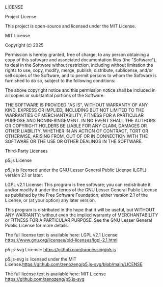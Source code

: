 LICENSE

Project License

This project is open-source and licensed under the MIT License.

MIT License

Copyright (c) 2025

Permission is hereby granted, free of charge, to any person obtaining a copy of this software and associated documentation files (the "Software"), to deal in the Software without restriction, including without limitation the rights to use, copy, modify, merge, publish, distribute, sublicense, and/or sell copies of the Software, and to permit persons to whom the Software is furnished to do so, subject to the following conditions:

The above copyright notice and this permission notice shall be included in all copies or substantial portions of the Software.

THE SOFTWARE IS PROVIDED "AS IS", WITHOUT WARRANTY OF ANY KIND, EXPRESS OR IMPLIED, INCLUDING BUT NOT LIMITED TO THE WARRANTIES OF MERCHANTABILITY, FITNESS FOR A PARTICULAR PURPOSE AND NONINFRINGEMENT. IN NO EVENT SHALL THE AUTHORS OR COPYRIGHT HOLDERS BE LIABLE FOR ANY CLAIM, DAMAGES OR OTHER LIABILITY, WHETHER IN AN ACTION OF CONTRACT, TORT OR OTHERWISE, ARISING FROM, OUT OF OR IN CONNECTION WITH THE SOFTWARE OR THE USE OR OTHER DEALINGS IN THE SOFTWARE.

Third-Party Licenses

p5.js License

p5.js is licensed under the GNU Lesser General Public License (LGPL) version 2.1 or later.

LGPL v2.1 License:
This program is free software; you can redistribute it and/or modify it under the terms of the GNU Lesser General Public License as published by the Free Software Foundation; either version 2.1 of the License, or (at your option) any later version.

This program is distributed in the hope that it will be useful, but WITHOUT ANY WARRANTY; without even the implied warranty of MERCHANTABILITY or FITNESS FOR A PARTICULAR PURPOSE. See the GNU Lesser General Public License for more details.

The full license text is available here: LGPL v2.1 License https://www.gnu.org/licenses/old-licenses/lgpl-2.1.html

p5.js-svg License: https://github.com/processing/p5.js

p5.js-svg is licensed under the MIT License.https://github.com/zenozeng/p5.js-svg/blob/main/LICENSE

The full license text is available here: MIT License https://github.com/zenozeng/p5.js-svg
